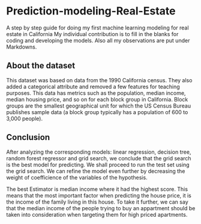 # Prediction-modeling-Real-Estate
 A step by step guide for doing my first machine learning modeling for real estate in California
 My individual contribution is to fill in the blanks for coding and developing the models. Also all my observations are put under Markdowns.
 
 ## About the dataset
 This dataset was based on data from the 1990 California census. They also added a categorical attribute and removed a few features for teaching purposes.
 This data has metrics such as the population, median income, median housing price, and so on for each block group in California. Block groups are the 
 smallest geographical unit for which the US Census Bureau publishes sample data (a block group typically has a population of 600 to 3,000 people).
 
 ## Conclusion
 After analyzing the corresponding models: linear regression, decision tree, random forest regressor and grid search, we conclude that the grid 
 search is the best model for predicting. We shall proceed to run the test set using the grid search. We can refine the model even further by 
 decreasing the weight of coefficience of the variables of the hypothesis.
 
 The best Estimator is median income where it had the highest score. This means that the most important factor when predicting the house price, 
 it is the income of the family living in this house. To take it further, we can say that the median income of the people trying to buy an appartment
 should be taken into consideration when targeting them for high priced apartments.
 
 
